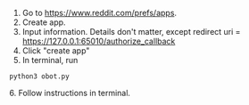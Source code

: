 1. Go to https://www.reddit.com/prefs/apps.
2. Create app.
3. Input information. Details don't matter, except redirect uri = https://127.0.0.1:65010/authorize_callback
4. Click "create app"
5. In terminal, run 
```
python3 obot.py
```
6\. Follow instructions in terminal.
